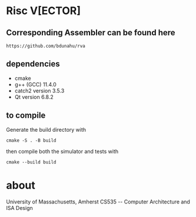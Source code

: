 # Risc V[ECTOR]

## Corresponding Assembler can be found here
`https://github.com/bdunahu/rva`

## dependencies
- cmake
- g++ (GCC) 11.4.0
- catch2 version 3.5.3
- Qt version 6.8.2

## to compile
Generate the build directory with

`cmake -S . -B build`

then compile both the simulator and tests with

`cmake --build build`

# about

University of Massachusetts, Amherst
CS535 -- Computer Architecture and ISA Design

